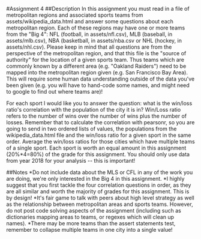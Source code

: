 #Assignment 4
##Description
In this assignment you must read in a file of metropolitan regions and associated sports teams from assets/wikipedia_data.html and answer some questions about each metropolitan region. Each of these regions may have one or more teams from the "Big 4": NFL (football, in assets/nfl.csv), MLB (baseball, in assets/mlb.csv), NBA (basketball, in assets/nba.csv or NHL (hockey, in assets/nhl.csv). Please keep in mind that all questions are from the perspective of the metropolitan region, and that this file is the "source of authority" for the location of a given sports team. Thus teams which are commonly known by a different area (e.g. "Oakland Raiders") need to be mapped into the metropolitan region given (e.g. San Francisco Bay Area). This will require some human data understanding outside of the data you've been given (e.g. you will have to hand-code some names, and might need to google to find out where teams are)!

For each sport I would like you to answer the question: what is the win/loss ratio's correlation with the population of the city it is in? Win/Loss ratio refers to the number of wins over the number of wins plus the number of losses. Remember that to calculate the correlation with pearsonr, so you are going to send in two ordered lists of values, the populations from the wikipedia_data.html file and the win/loss ratio for a given sport in the same order. Average the win/loss ratios for those cities which have multiple teams of a single sport. Each sport is worth an equal amount in this assignment (20%*4=80%) of the grade for this assignment. You should only use data from year 2018 for your analysis -- this is important!

##Notes
*Do not include data about the MLS or CFL in any of the work you are doing, we're only interested in the Big 4 in this assignment.
*I highly suggest that you first tackle the four correlation questions in order, as they are all similar and worth the majority of grades for this assignment. This is by design!
*It's fair game to talk with peers about high level strategy as well as the relationship between metropolitan areas and sports teams. However, do not post code solving aspects of the assignment (including such as dictionaries mapping areas to teams, or regexes which will clean up names).
*There may be more teams than the assert statements test, remember to collapse multiple teams in one city into a single value!
